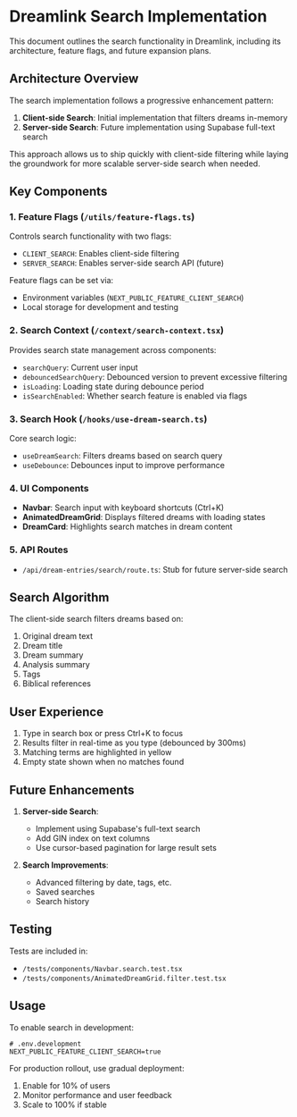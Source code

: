 # Dreamlink Search Implementation

This document outlines the search functionality in Dreamlink, including its architecture, feature flags, and future expansion plans.

## Architecture Overview

The search implementation follows a progressive enhancement pattern:

1. **Client-side Search**: Initial implementation that filters dreams in-memory
2. **Server-side Search**: Future implementation using Supabase full-text search

This approach allows us to ship quickly with client-side filtering while laying the groundwork for more scalable server-side search when needed.

## Key Components

### 1. Feature Flags (`/utils/feature-flags.ts`)

Controls search functionality with two flags:

- `CLIENT_SEARCH`: Enables client-side filtering
- `SERVER_SEARCH`: Enables server-side search API (future)

Feature flags can be set via:
- Environment variables (`NEXT_PUBLIC_FEATURE_CLIENT_SEARCH`)
- Local storage for development and testing

### 2. Search Context (`/context/search-context.tsx`)

Provides search state management across components:

- `searchQuery`: Current user input
- `debouncedSearchQuery`: Debounced version to prevent excessive filtering
- `isLoading`: Loading state during debounce period
- `isSearchEnabled`: Whether search feature is enabled via flags

### 3. Search Hook (`/hooks/use-dream-search.ts`)

Core search logic:

- `useDreamSearch`: Filters dreams based on search query
- `useDebounce`: Debounces input to improve performance

### 4. UI Components

- **Navbar**: Search input with keyboard shortcuts (Ctrl+K)
- **AnimatedDreamGrid**: Displays filtered dreams with loading states
- **DreamCard**: Highlights search matches in dream content

### 5. API Routes

- `/api/dream-entries/search/route.ts`: Stub for future server-side search

## Search Algorithm

The client-side search filters dreams based on:

1. Original dream text
2. Dream title
3. Dream summary
4. Analysis summary
5. Tags
6. Biblical references

## User Experience

1. Type in search box or press Ctrl+K to focus
2. Results filter in real-time as you type (debounced by 300ms)
3. Matching terms are highlighted in yellow
4. Empty state shown when no matches found

## Future Enhancements

1. **Server-side Search**:
   - Implement using Supabase's full-text search
   - Add GIN index on text columns
   - Use cursor-based pagination for large result sets

2. **Search Improvements**:
   - Advanced filtering by date, tags, etc.
   - Saved searches
   - Search history

## Testing

Tests are included in:

- `/tests/components/Navbar.search.test.tsx`
- `/tests/components/AnimatedDreamGrid.filter.test.tsx`

## Usage

To enable search in development:

```
# .env.development
NEXT_PUBLIC_FEATURE_CLIENT_SEARCH=true
```

For production rollout, use gradual deployment:

1. Enable for 10% of users
2. Monitor performance and user feedback
3. Scale to 100% if stable